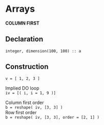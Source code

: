 # Arrays

**COLUMN FIRST**

## Declaration    
`integer, dimension(100, 100) :: a`

## Construction

`v = [ 1, 2, 3 ]`

Implied DO loop    
`iv = [( i, i = 1, 9 )]`

Column first order    
`b = reshape( iv, [3, 3] )`    
Row first order     
`b = reshape( iv, [3, 3], order = [2, 1] )`